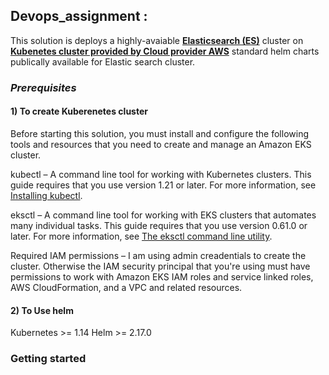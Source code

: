 ## Devops_assignment : 

This solution is deploys a highly-avaiable [**Elasticsearch (ES)**](https://www.elastic.co/what-is/elasticsearch) cluster on [**Kubenetes cluster provided by Cloud provider AWS**](https://docs.aws.amazon.com/eks/latest/userguide/clusters.html) standard helm charts publically available for Elastic search cluster.


### _Prerequisites_

#### 1) To create Kuberenetes cluster 
Before starting this solution, you must install and configure the following tools and resources that you need to create and manage an Amazon EKS cluster.

kubectl – A command line tool for working with Kubernetes clusters. This guide requires that you use version 1.21 or later. For more information, see [Installing kubectl](https://docs.aws.amazon.com/eks/latest/userguide/install-kubectl.html).

eksctl – A command line tool for working with EKS clusters that automates many individual tasks. This guide requires that you use version 0.61.0 or later. For more information, see [The eksctl command line utility](https://docs.aws.amazon.com/eks/latest/userguide/eksctl.html).

Required IAM permissions – I am using admin creadentials to create the cluster. Otherwise the IAM security principal that you're using must have permissions to work with Amazon EKS IAM roles and service linked roles, AWS CloudFormation, and a VPC and related resources. 

#### 2) To Use helm
  Kubernetes >= 1.14
  Helm >= 2.17.0
 

### Getting started
